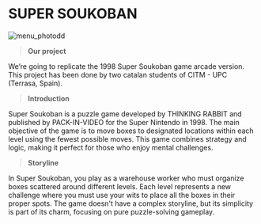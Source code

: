   # SUPER SOUKOBAN




![menu_photodd](https://github.com/Patoo49/Patoo49.github.io/assets/162798739/2bd2ed54-91f2-4c3f-a604-9a79d4605b9f)


> **Our project**


We’re going to replicate the 1998 Super Soukoban game arcade version. This project has been done by two catalan students of CITM - UPC (Terrasa, Spain).

> **Introduction**


Super Soukoban is a puzzle game developed by THINKING RABBIT and published by PACK-IN-VIDEO for the Super Nintendo in 1998. The main objective of the game is to move boxes to designated locations within each level using the fewest possible moves. This game combines strategy and logic, making it perfect for those who enjoy mental challenges.

> **Storyline**


In Super Soukoban, you play as a warehouse worker who must organize boxes scattered around different levels. Each level represents a new challenge where you must use your wits to place all the boxes in their proper spots. The game doesn't have a complex storyline, but its simplicity is part of its charm, focusing on pure puzzle-solving gameplay.
